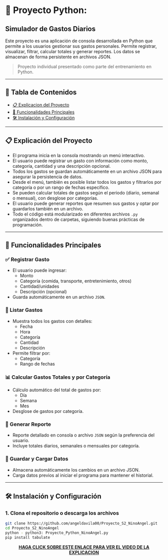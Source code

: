 # 💸 Proyecto Python: 
## Simulador de Gastos Diarios

Este proyecto es una aplicación de consola desarrollada en Python que permite a los usuarios gestionar sus gastos personales. Permite registrar, visualizar, filtrar, calcular totales y generar reportes. Los datos se almacenan de forma persistente en archivos JSON.

> Proyecto individual presentado como parte del entrenamiento en Python.

---

## 📑 Tabla de Contenidos

- [📋 Explicacion del Proyecto](#-explicacion-del-proyecto)
- [🧩 Funcionalidades Principales](#-funcionalidades-principales)
- [🛠️ Instalación y Configuración](#️-instalación-y-configuración)



---
## 📋 Explicación del Proyecto

- El programa inicia en la consola mostrando un menú interactivo.
- El usuario puede registrar un gasto con información como monto, categoría, cantidad y una descripción opcional.
- Todos los gastos se guardan automáticamente en un archivo JSON para asegurar la persistencia de datos.
- Desde el menú, también es posible listar todos los gastos y filtrarlos por categoría o por un rango de fechas específico.
- Se pueden calcular totales de gastos según el periodo (diario, semanal o mensual), con desglose por categorías.
- El usuario puede generar reportes que resumen sus gastos y optar por guardarlos también en un archivo.
- Todo el código está modularizado en diferentes archivos `.py` organizados dentro de carpetas, siguiendo buenas prácticas de programación.
---

## 🧩 Funcionalidades Principales


### ✅ Registrar Gasto
- El usuario puede ingresar:
  - Monto
  - Categoría (comida, transporte, entretenimiento, otros)
  - Cantidad/unidades
  - Descripción (opcional)
- Guarda automáticamente en un archivo `JSON`.

### 📄 Listar Gastos
- Muestra todos los gastos con detalles:
  - Fecha
  - Hora
  - Categoría
  - Cantidad
  - Descripción
- Permite filtrar por:
  - Categoría
  - Rango de fechas

### 📊 Calcular Gastos Totales y por Categoría
- Cálculo automático del total de gastos por:
  - Día
  - Semana
  - Mes
- Desglose de gastos por categoría.

### 🧾 Generar Reporte
- Reporte detallado en consola o archivo `JSON` según la preferencia del usuario.
- Incluye totales diarios, semanales o mensuales por categoría.

### 💾 Guardar y Cargar Datos
- Almacena automáticamente los cambios en un archivo JSON.
- Carga datos previos al iniciar el programa para mantener el historial.

---


## 🛠️ Instalación y Configuración

### 1. Clona el repositorio o descarga los archivos

```bash
git clone https://github.com/angeldavila00/Proyecto_S2_NinoAngel.git
cd Proyecto_S2_NinoAngel
python - python3: Proyecto_Python_NinoAngel.py
pip install tabulate
```

<p align="center"><strong><a href="https://www.youtube.com/watch?v=YQetV2aazAM">HAGA CLICK SOBRE ESTE ENLACE PARA VER EL VIDEO DE LA EXPLICACION </a></strong> 